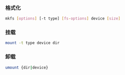 ### 格式化

```bash
mkfs [options] [-t type] [fs-options] device [size]
```

### 挂载

```bash
mount -t type device dir
```

### 卸载

```bash
umount {dir|device}
```
